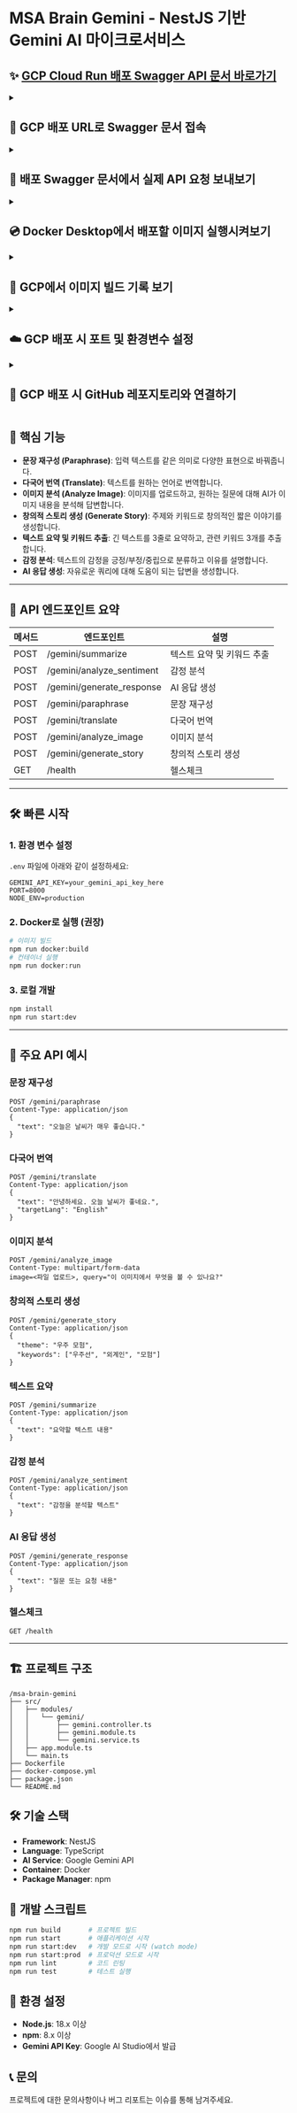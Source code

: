 # MSA Brain Gemini - NestJS 기반 Gemini AI 마이크로서비스

## ✨ [GCP Cloud Run 배포 Swagger API 문서 바로가기](https://msa-brain-gemini-173411279831.asia-northeast3.run.app/api)

<details>
  <summary><h2>📜 GCP 배포 URL로 Swagger 문서 접속</h2></summary>
  
  <img width="794" height="652" alt="image" src="docs/GCP배포URL로Swagger문서접속.png" />
  
</details>

<details>
  <summary><h2>🍎 배포 Swagger 문서에서 실제 API 요청 보내보기</h2></summary>
  
  <img width="1264" height="800" alt="image" src="docs/배포Swagger문서에서실제API요청보내보기.png" />
  
</details>

<details>
  <summary><h2>💿 Docker Desktop에서 배포할 이미지 실행시켜보기</h2></summary>
  
  <img width="877" height="637" alt="image" src="docs/DockerDesktop에서배포할이미지실행시켜보기.png" />
  
</details>

<details>
  <summary><h2>🧾 GCP에서 이미지 빌드 기록 보기</h2></summary>
  
  <img width="735" height="454" alt="image" src="docs/GCP에서이미지빌드기록보기.png" />
  
</details>

<details>
  <summary><h2>☁️ GCP 배포 시 포트 및 환경변수 설정</h2></summary>
  
  <img width="782" height="709" alt="image" src="docs/GCP배포시포트및환경변수설정.png" />
  
</details>

<details>
  <summary><h2>🧳 GCP 배포 시 GitHub 레포지토리와 연결하기</h2></summary>
  
  <img width="1410" height="832" alt="image" src="docs/GCP배포시GitHub레포지토리와연결하기.png" />
  
</details>

## 🚀 핵심 기능

- **문장 재구성 (Paraphrase)**: 입력 텍스트를 같은 의미로 다양한 표현으로 바꿔줍니다.
- **다국어 번역 (Translate)**: 텍스트를 원하는 언어로 번역합니다.
- **이미지 분석 (Analyze Image)**: 이미지를 업로드하고, 원하는 질문에 대해 AI가 이미지 내용을 분석해 답변합니다.
- **창의적 스토리 생성 (Generate Story)**: 주제와 키워드로 창의적인 짧은 이야기를 생성합니다.
- **텍스트 요약 및 키워드 추출**: 긴 텍스트를 3줄로 요약하고, 관련 키워드 3개를 추출합니다.
- **감정 분석**: 텍스트의 감정을 긍정/부정/중립으로 분류하고 이유를 설명합니다.
- **AI 응답 생성**: 자유로운 쿼리에 대해 도움이 되는 답변을 생성합니다.

---

## 📡 API 엔드포인트 요약

| 메서드 | 엔드포인트                | 설명                       |
|--------|---------------------------|----------------------------|
| POST   | /gemini/summarize         | 텍스트 요약 및 키워드 추출 |
| POST   | /gemini/analyze_sentiment | 감정 분석                  |
| POST   | /gemini/generate_response | AI 응답 생성               |
| POST   | /gemini/paraphrase        | 문장 재구성                |
| POST   | /gemini/translate         | 다국어 번역                |
| POST   | /gemini/analyze_image     | 이미지 분석                |
| POST   | /gemini/generate_story    | 창의적 스토리 생성         |
| GET    | /health                   | 헬스체크                   |

---

## 🛠️ 빠른 시작

### 1. 환경 변수 설정

`.env` 파일에 아래와 같이 설정하세요:
```env
GEMINI_API_KEY=your_gemini_api_key_here
PORT=8000
NODE_ENV=production
```

### 2. Docker로 실행 (권장)

```bash
# 이미지 빌드
npm run docker:build
# 컨테이너 실행
npm run docker:run
```

### 3. 로컬 개발
```bash
npm install
npm run start:dev
```

---

## 📡 주요 API 예시

### 문장 재구성
```http
POST /gemini/paraphrase
Content-Type: application/json
{
  "text": "오늘은 날씨가 매우 좋습니다."
}
```

### 다국어 번역
```http
POST /gemini/translate
Content-Type: application/json
{
  "text": "안녕하세요. 오늘 날씨가 좋네요.",
  "targetLang": "English"
}
```

### 이미지 분석
```http
POST /gemini/analyze_image
Content-Type: multipart/form-data
image=<파일 업로드>, query="이 이미지에서 무엇을 볼 수 있나요?"
```

### 창의적 스토리 생성
```http
POST /gemini/generate_story
Content-Type: application/json
{
  "theme": "우주 모험",
  "keywords": ["우주선", "외계인", "모험"]
}
```

### 텍스트 요약
```http
POST /gemini/summarize
Content-Type: application/json
{
  "text": "요약할 텍스트 내용"
}
```

### 감정 분석
```http
POST /gemini/analyze_sentiment
Content-Type: application/json
{
  "text": "감정을 분석할 텍스트"
}
```

### AI 응답 생성
```http
POST /gemini/generate_response
Content-Type: application/json
{
  "text": "질문 또는 요청 내용"
}
```

### 헬스체크
```http
GET /health
```

---

## 🏗️ 프로젝트 구조

```
/msa-brain-gemini
├── src/
│   ├── modules/
│   │   └── gemini/
│   │       ├── gemini.controller.ts
│   │       ├── gemini.module.ts
│   │       └── gemini.service.ts
│   ├── app.module.ts
│   └── main.ts
├── Dockerfile
├── docker-compose.yml
├── package.json
└── README.md
```

## 🛠️ 기술 스택

- **Framework**: NestJS
- **Language**: TypeScript
- **AI Service**: Google Gemini API
- **Container**: Docker
- **Package Manager**: npm

## 📝 개발 스크립트

```bash
npm run build       # 프로젝트 빌드
npm run start       # 애플리케이션 시작
npm run start:dev   # 개발 모드로 시작 (watch mode)
npm run start:prod  # 프로덕션 모드로 시작
npm run lint        # 코드 린팅
npm run test        # 테스트 실행
```

## 🔧 환경 설정

- **Node.js**: 18.x 이상
- **npm**: 8.x 이상
- **Gemini API Key**: Google AI Studio에서 발급

## 📞 문의

프로젝트에 대한 문의사항이나 버그 리포트는 이슈를 통해 남겨주세요.
